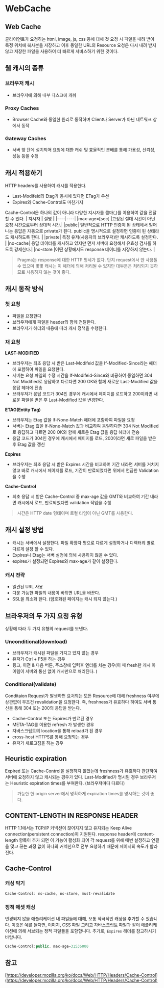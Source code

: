 # WebCache


## Web Cache

클라이언트가 요청하는 html, image, js, css 등에 대해 첫 요청 시 파일을 내려 받아 특정 위치에 복사본을 저장하고 이후 동일한 URL의 Resource 요청은 다시 내려 받지 않고 저장한 파일을 사용하여 더 빠르게 서비스하기 위한 것이다. 

## 웹 캐시의 종류

### 브라우저 캐시

- 브라우저에 의해 내부 디스크에 캐쉬

### Proxy Caches

- Browser Cache와 동일한 원리로 동작하며 Client나 Server가 아닌 네트워크 상에서 동작

### Gateway Caches

- 서버 앞 단에 설치되어 요청에 대한 캐쉬 및 효율적인 분배를 통해 가용성, 신뢰성, 성능 등을 수행

## 캐시 적용하기

HTTP headers를 사용하여 캐시를 적용한다. 

- Last-Modifeid와 Etag가 동시에 있다면 ETag가 우선
- Expires와 Cache-Control도 마찬가지

Cache-Control은 하나의 값이 아니라 다양한 지시자를 콤마(,)를 이용하여 값을 전달할 수 있다. 
| 지시자 | 설명 |
|----|----|
|max-age=[sec]	|고정된 절대 시간이 아닌 요청 시간으로부터 상대적 시간.|
|public|	일반적으로 HTTP 인증이 된 상태에서 일어나는 응답은 자동으로 private가 된다. public을 명시적으로 설정하면 인증이 된 상태라도 캐시하도록 한다. |
|private|	특정 유저(사용자의 브라우저)만 캐시하도록 설정한다. |
|no-cache|	응답 데이터를 캐시하고 있지만 먼저 서버에 요청해서 유효성 검사를 하도록 강제한다.|
|no-store	|어떤 상황에서도 response 데이터를 저장하지 않는다. |



> Pragma는 response에 대한 HTTP 명세가 없다. 단지 request에서 만 사용될 수 있으며 몇몇 캐시는 이 헤더에 의해 처리될 수 있지만 대부분은 처리되지 못하므로 사용하지 않는 것이 좋다.
> 

## 캐시 동작 방식

### 첫 요청

- 파일을 요청한다
- 브라우저에게 파일을 header와 함께 전달한다.
- 브라우저가 헤더의 내용에 따라 캐시 정책을 수행한다.

### 재 요청

**LAST-MODIFIED**

- 브라우저는 최초 응답 시 받은 Last-Modifeid 값을 If-Modified-Since라는 헤더에 포함하여 파일을 요청한다.
- 서버는 요청 파일의 수정 시간을 If-Modifeid-Since와 비굥하여 동일하면 304 Not Modified로 응답하고 다르다면 200 OK와 함께 새로운 Last-Modified 값을 응답 헤더에 전송
- 브라우저가 응답 코드가 304인 경우에 캐시에서 페이지를 로드하고 200이라면 새로운 파일을 받은 후 Last-Modified 값을 변경한다.

**ETAG(Entity Tag)**

- 브라우저는 Etag 값을 If-None-Match 헤더에 포함하여 파일을 요청
- 서버는 Etag 값을 If-None-Match 값과 비교하여 동일하다면 304 Not Modified로 응답하고 다르면 200 OK와 함께 새로운 Etag 값을 응답 헤더에 전송
- 응답 코드가 304인 경우에 캐시에서 페이지를 로드, 200이라면 새로 파일을 받은 후 Etag 값을 갱신

**Expires**

- 브라우저는 최초 응답 시 받은 Expires 시간을 비교하여 기간 내라면 서버를 거치지 않고 바로 캐시에서 페이지를 로드, 기간이 만료되었다면 위에서 언급한 Validation을 수행

**Cache-Control**

- 최초 응답 시 받은 Cache-Control 중 max-age 값을 GMT와 비교하여 기간 내라면 캐시에서 로드, 만료되었다면 validation 작업을 수행

> 시간은 HTTP date 형태이며 로컬 타임이 아닌 GMT를 사용한다.
> 

## 캐시 설정 방법

- 캐시는 서버에서 설정한다. 파일 확장자 명으로 다르게 설정하거나 디렉터리 별로 다르게 설정 할 수 있다.
- Expires나 Etag는 서버 설정에 의해 사용하지 않을 수 있다.
- expires가 설정되면 Expires와 max-age가 같이 설정된다.

### 캐시 전략

- 일관된 URL 사용
- 다운 가능한 파일의 내용이 바뀌면 URL을 바꾼다.
- SSL을 최소화 한다. (암호화된 페이지는 캐시 되지 않는다.)

## 브라우저의 두 가지 요청 유형

상황에 따라 두 가지 유형의 request를 보낸다. 

### Unconditional(download)

- 브라우저가 캐시된 파일을 가지고 있지 않는 경우
- 유저가 Ctrl + F5을 하는 경우
- 링크, 이전 & 다음 버튼, 주소창에 입력후 엔터를 치는 경우(이 때 fresh한 캐시 아이템이 서버와 통신 없이 캐시만으로 처리된다. )

### Conditional(validate)

Conditaion Request가 발생하면 요처되는 모든 Resource에 대해 freshness 여부에 상관없이 무조건 revalidation을 요청한다. 즉, freshness가 유효하다 하여도 서버 통신을 통해  304 또는 200의 응답을 받는다. 

- Cache-Control 또는 Expires가 만료된 경우
- META-TAG를 이용한 refresh 가 발생한 경우
- 자바스크립트의 location을 통해 reload가 된 경우
- cross-host HTTPS를 통해 요청되는 경우
- 유저가 새로고침을 하는 경우

## Heuristic expiration

Expired 또는 Cache-Control을 설정하지 않았는데 freshness가 유효하다 판단하여 서버에 요청하지 않고 캐시되는 경우가 있다.  Last-Modified가 명시된 경우 브라우저는 Heuristic expiration times를 부여한다. (브라우저마다 다르다)  

> 가능한 한 origin server에서 명확하게 expiration times를 명시하는 것이 좋다.
> 

## CONTENT-LENGTH IN RESPONSE HEADER

HTTP 1.1에서는 TCP/IP 커넥션이 끊어지지 않고 유지되는 Keep Alive connection(persistent connection)이 지원된다. response header에 content-length 항목이 추가 되면 이 기능이 활성화 되어 각 request를 위해 매번 설정하고 연결을 맺고 끊는 과정 없이 하나의 커넥션으로 전부 요청하기 때문에 페이지의 속도가 빨라진다. 

## Cache-Control

### 캐싱 막기

```jsx
Cache-Control: no-cache, no-store, must-revalidate
```

### 정적 에셋 캐싱

변경되지 않을 애플리케이션 내 파일들에 대해, 보통 적극적인 캐싱을 추가할 수 있습니다. 이것은 예를 들자면, 이미지, CSS 파일 그리고 자바스크립트 파일과 같이 애플리케이션에 의해 서브되는 정적 파일들을 포함합니다. 추가로, `Expires` 헤더를 참고하시기 바랍니다.

```jsx
Cache-Control:public, max-age=31536000
```

## 참고

[https://developer.mozilla.org/ko/docs/Web/HTTP/Headers/Cache-Control](https://developer.mozilla.org/ko/docs/Web/HTTP/Headers/Cache-Control)